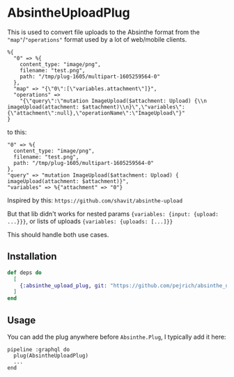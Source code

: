 # AbsintheUploadPlug

This is used to convert file uploads to the Absinthe format from the `"map"`/`"operations"` format used by a lot of web/mobile clients.

```
%{
  "0" => %{
    content_type: "image/png",
    filename: "test.png",
    path: "/tmp/plug-1605/multipart-1605259564-0"
  },
  "map" => "{\"0\":[\"variables.attachment\"]}",
  "operations" =>
    "{\"query\":\"mutation ImageUpload($attachment: Upload) {\\n  imageUpload(attachment: $attachment)\\n}\",\"variables\":{\"attachment\":null},\"operationName\":\"ImageUpload\"}"
}
```

to this:

```
"0" => %{
  content_type: "image/png",
  filename: "test.png",
  path: "/tmp/plug-1605/multipart-1605259564-0"
},
"query" => "mutation ImageUpload($attachment: Upload) {  imageUpload(attachment: $attachment)}",
"variables" => %{"attachment" => "0"}
```

Inspired by this: `https://github.com/shavit/absinthe-upload`

But that lib didn't works for nested params `{variables: {input: {upload: ...}}}`, or lists of uploads `{variables: {uploads: [...]}}`

This should handle both use cases.

## Installation

```elixir
def deps do
  [
    {:absinthe_upload_plug, git: "https://github.com/pejrich/absinthe_upload_plug.git"}
  ]
end
```
## Usage

You can add the plug anywhere before `Absinthe.Plug`, I typically add it here:

```
pipeline :graphql do
  plug(AbsintheUploadPlug)
  ...
end
```
